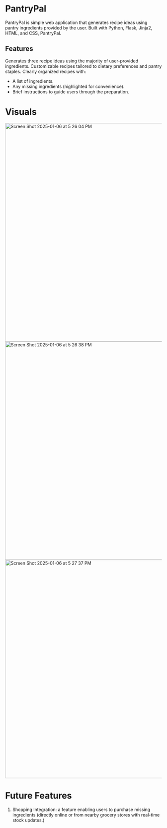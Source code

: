 
# PantryPal
PantryPal is simple web application that generates recipe ideas using pantry ingredients provided by the user. 
Built with Python, Flask, Jinja2, HTML, and CSS, PantryPal.

## Features
Generates three recipe ideas using the majority of user-provided ingredients.
Customizable recipes tailored to dietary preferences and pantry staples.
Clearly organized recipes with:
* A list of ingredients.
* Any missing ingredients (highlighted for convenience).
* Brief instructions to guide users through the preparation.

# Visuals
<img width="700" alt="Screen Shot 2025-01-06 at 5 26 04 PM" src="https://github.com/user-attachments/assets/0198502f-a95d-4c55-b347-34305b209942" />
<img width="700" alt="Screen Shot 2025-01-06 at 5 26 38 PM" src="https://github.com/user-attachments/assets/929b647b-b3a9-40a2-9b9d-aa614b627260" />
<img width="700" alt="Screen Shot 2025-01-06 at 5 27 37 PM" src="https://github.com/user-attachments/assets/ec89246a-8edd-499e-8209-1918830213b6" />

# Future Features
1. Shopping Integration: a feature enabling users to purchase missing ingredients (directly online or 
from nearby grocery stores with real-time stock updates.)
